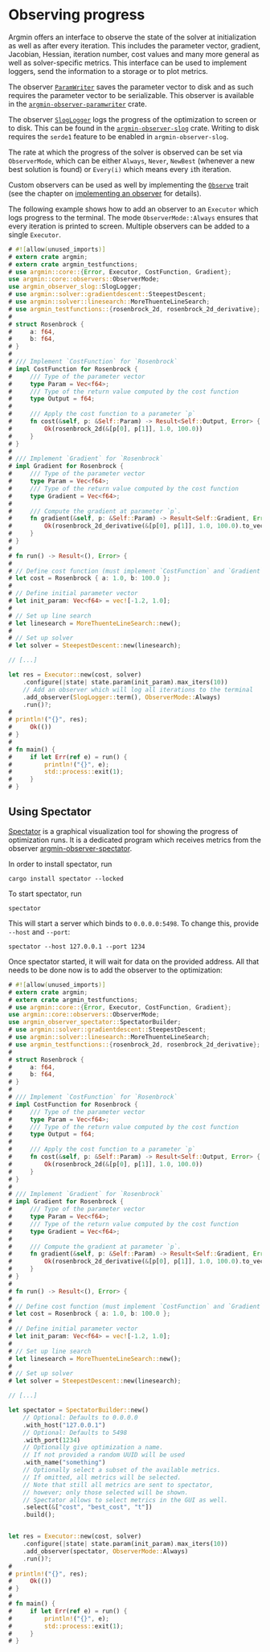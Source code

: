 # Observing progress

Argmin offers an interface to observe the state of the solver at initialization as well as after every iteration.
This includes the parameter vector, gradient, Jacobian, Hessian, iteration number, cost values and many more general as well as solver-specific metrics.
This interface can be used to implement loggers, send the information to a storage or to plot metrics.

The observer [`ParamWriter`](https://docs.rs/argmin-observer-paramwriter/latest/argmin_observer_paramwriter/struct.ParamWriter.html) saves the parameter vector
to disk and as such requires the parameter vector to be serializable.
This observer is available in the [`argmin-observer-paramwriter`](https://crates.io/crates/argmin-observer-paramwriter) crate.

The observer [`SlogLogger`](https://docs.rs/argmin-observer-slog/latest/argmin_observer_slog/struct.SlogLogger.html) logs the progress of the optimization to screen or to disk.
This can be found in the [`argmin-observer-slog`](https://crates.io/crates/argmin-observer-slog) crate.
Writing to disk requires the `serde1` feature to be enabled in `argmin-observer-slog`.

The rate at which the progress of the solver is observed can be set via `ObserverMode`,
which can be either `Always`, `Never`, `NewBest` (whenever a new best solution is found) or `Every(i)` which means every `i`th iteration.

Custom observers can be used as well by implementing the [`Observe`](https://docs.rs/argmin/latest/argmin/core/observers/trait.Observe.html) trait
(see the chapter on [implementing an observer](./implementing_observer.md) for details).

The following example shows how to add an observer to an `Executor` which logs progress to the terminal.
The mode `ObserverMode::Always` ensures that every iteration is printed to screen.
Multiple observers can be added to a single `Executor`.

```rust
# #![allow(unused_imports)]
# extern crate argmin;
# extern crate argmin_testfunctions;
# use argmin::core::{Error, Executor, CostFunction, Gradient};
use argmin::core::observers::ObserverMode;
use argmin_observer_slog::SlogLogger;
# use argmin::solver::gradientdescent::SteepestDescent;
# use argmin::solver::linesearch::MoreThuenteLineSearch;
# use argmin_testfunctions::{rosenbrock_2d, rosenbrock_2d_derivative};
#
# struct Rosenbrock {
#     a: f64,
#     b: f64,
# }
#
# /// Implement `CostFunction` for `Rosenbrock`
# impl CostFunction for Rosenbrock {
#     /// Type of the parameter vector
#     type Param = Vec<f64>;
#     /// Type of the return value computed by the cost function
#     type Output = f64;
#
#     /// Apply the cost function to a parameter `p`
#     fn cost(&self, p: &Self::Param) -> Result<Self::Output, Error> {
#         Ok(rosenbrock_2d(&[p[0], p[1]], 1.0, 100.0))
#     }
# }
#
# /// Implement `Gradient` for `Rosenbrock`
# impl Gradient for Rosenbrock {
#     /// Type of the parameter vector
#     type Param = Vec<f64>;
#     /// Type of the return value computed by the cost function
#     type Gradient = Vec<f64>;
#
#     /// Compute the gradient at parameter `p`.
#     fn gradient(&self, p: &Self::Param) -> Result<Self::Gradient, Error> {
#         Ok(rosenbrock_2d_derivative(&[p[0], p[1]], 1.0, 100.0).to_vec())
#     }
# }
#
# fn run() -> Result<(), Error> {
# 
# // Define cost function (must implement `CostFunction` and `Gradient`)
# let cost = Rosenbrock { a: 1.0, b: 100.0 };
#  
# // Define initial parameter vector
# let init_param: Vec<f64> = vec![-1.2, 1.0];
#  
# // Set up line search
# let linesearch = MoreThuenteLineSearch::new();
#  
# // Set up solver
# let solver = SteepestDescent::new(linesearch);

// [...]

let res = Executor::new(cost, solver)
    .configure(|state| state.param(init_param).max_iters(10))
    // Add an observer which will log all iterations to the terminal
    .add_observer(SlogLogger::term(), ObserverMode::Always)
    .run()?;
#
# println!("{}", res);
#     Ok(())
# }
#
# fn main() {
#     if let Err(ref e) = run() {
#         println!("{}", e);
#         std::process::exit(1);
#     }
# }
```

## Using Spectator

[Spectator](https://crates.io/crates/spectator)  is a graphical visualization tool for showing the progress of optimization runs.
It is a dedicated program which receives metrics from the observer [argmin-observer-spectator](https://crates.io/crates/argmin-observer-spectator). 

In order to install spectator, run

```shell
cargo install spectator --locked
```

To start spectator, run

```shell
spectator
```

This will start a server which binds to `0.0.0.0:5498`. To change this, provide `--host` and `--port`:

```shell
spectator --host 127.0.0.1 --port 1234
```

Once spectator started, it will wait for data on the provided address. 
All that needs to be done now is to add the observer to the optimization:

```rust
# #![allow(unused_imports)]
# extern crate argmin;
# extern crate argmin_testfunctions;
# use argmin::core::{Error, Executor, CostFunction, Gradient};
use argmin::core::observers::ObserverMode;
use argmin_observer_spectator::SpectatorBuilder;
# use argmin::solver::gradientdescent::SteepestDescent;
# use argmin::solver::linesearch::MoreThuenteLineSearch;
# use argmin_testfunctions::{rosenbrock_2d, rosenbrock_2d_derivative};
#
# struct Rosenbrock {
#     a: f64,
#     b: f64,
# }
#
# /// Implement `CostFunction` for `Rosenbrock`
# impl CostFunction for Rosenbrock {
#     /// Type of the parameter vector
#     type Param = Vec<f64>;
#     /// Type of the return value computed by the cost function
#     type Output = f64;
#
#     /// Apply the cost function to a parameter `p`
#     fn cost(&self, p: &Self::Param) -> Result<Self::Output, Error> {
#         Ok(rosenbrock_2d(&[p[0], p[1]], 1.0, 100.0))
#     }
# }
#
# /// Implement `Gradient` for `Rosenbrock`
# impl Gradient for Rosenbrock {
#     /// Type of the parameter vector
#     type Param = Vec<f64>;
#     /// Type of the return value computed by the cost function
#     type Gradient = Vec<f64>;
#
#     /// Compute the gradient at parameter `p`.
#     fn gradient(&self, p: &Self::Param) -> Result<Self::Gradient, Error> {
#         Ok(rosenbrock_2d_derivative(&[p[0], p[1]], 1.0, 100.0).to_vec())
#     }
# }
#
# fn run() -> Result<(), Error> {
# 
# // Define cost function (must implement `CostFunction` and `Gradient`)
# let cost = Rosenbrock { a: 1.0, b: 100.0 };
#  
# // Define initial parameter vector
# let init_param: Vec<f64> = vec![-1.2, 1.0];
#  
# // Set up line search
# let linesearch = MoreThuenteLineSearch::new();
#  
# // Set up solver
# let solver = SteepestDescent::new(linesearch);

// [...]

let spectator = SpectatorBuilder::new()
    // Optional: Defaults to 0.0.0.0
    .with_host("127.0.0.1")
    // Optional: Defaults to 5498
    .with_port(1234)
    // Optionally give optimization a name.
    // If not provided a random UUID will be used
    .with_name("something")
    // Optionally select a subset of the available metrics.
    // If omitted, all metrics will be selected.
    // Note that still all metrics are sent to spectator,
    // however; only those selected will be shown.
    // Spectator allows to select metrics in the GUI as well.
    .select(&["cost", "best_cost", "t"])
    .build();


let res = Executor::new(cost, solver)
    .configure(|state| state.param(init_param).max_iters(10))
    .add_observer(spectator, ObserverMode::Always)
    .run()?;
#
# println!("{}", res);
#     Ok(())
# }
#
# fn main() {
#     if let Err(ref e) = run() {
#         println!("{}", e);
#         std::process::exit(1);
#     }
# }
```
